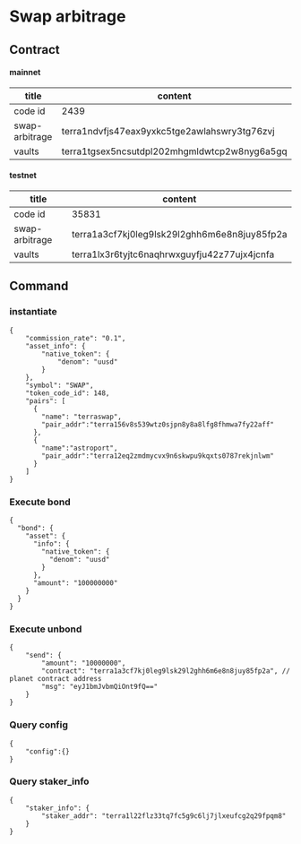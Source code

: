 # Swap arbitrage
## Contract
#### mainnet
|title|content|
|--|--|
|code id|2439|
|swap-arbitrage|terra1ndvfjs47eax9yxkc5tge2awlahswry3tg76zvj|
|vaults|terra1tgsex5ncsutdpl202mhgmldwtcp2w8nyg6a5gq|

#### testnet
|title|content|
|--|--|
|code id|35831|
|swap-arbitrage|terra1a3cf7kj0leg9lsk29l2ghh6m6e8n8juy85fp2a|
|vaults|terra1lx3r6tyjtc6naqhrwxguyfju42z77ujx4jcnfa|

## Command
### instantiate
```
{
    "commission_rate": "0.1",
    "asset_info": {
        "native_token": {
            "denom": "uusd"
        }
    },
    "symbol": "SWAP",
    "token_code_id": 148,
    "pairs": [
      {
        "name": "terraswap",
        "pair_addr":"terra156v8s539wtz0sjpn8y8a8lfg8fhmwa7fy22aff"
      },
      {
        "name":"astroport",
        "pair_addr":"terra12eq2zmdmycvx9n6skwpu9kqxts0787rekjnlwm"
      }
    ]
}
```

### Execute bond
```
{
  "bond": {
    "asset": {
      "info": {
        "native_token": {
          "denom": "uusd"
        }
      },
      "amount": "100000000"
    }
  }
}
```

### Execute unbond
```
{
    "send": {
        "amount": "10000000",
        "contract": "terra1a3cf7kj0leg9lsk29l2ghh6m6e8n8juy85fp2a", // planet contract address
        "msg": "eyJ1bmJvbmQiOnt9fQ=="
    }
}
```


### Query config
```
{
    "config":{}
}
```

### Query staker_info
```
{
    "staker_info": {
        "staker_addr": "terra1l22flz33tq7fc5g9c6lj7jlxeufcg2q29fpqm8"
    }
}
```